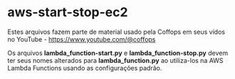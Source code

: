 # aws-start-stop-ec2

Estes arquivos fazem parte de material usado pela Coffops em seus vídos no YouTube - https://www.youtube.com/@coffops

Os arquivos **lambda_function-start.py** e **lambda_function-stop.py** devem ter seus nomes alterados para **lambda_function.py** ao utiliza-los na AWS Lambda Functions usando as configurações padrão.
